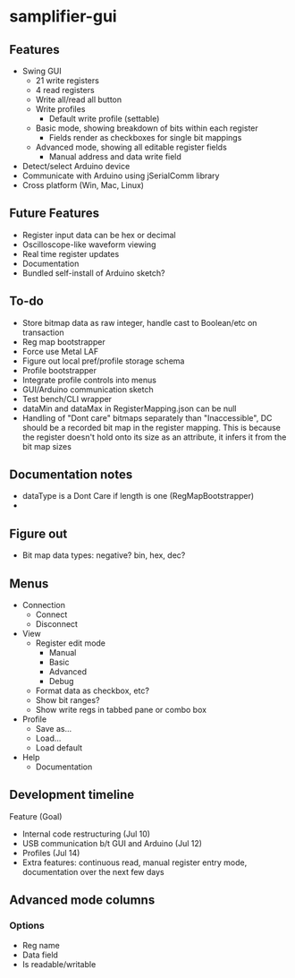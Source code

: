 # samplifier-gui

## Features

- Swing GUI
    - 21 write registers
    - 4 read registers
    - Write all/read all button
    - Write profiles
        - Default write profile (settable)
    - Basic mode, showing breakdown of bits within each register
        - Fields render as checkboxes for single bit mappings
    - Advanced mode, showing all editable register fields
        - Manual address and data write field
- Detect/select Arduino device
- Communicate with Arduino using jSerialComm library
- Cross platform (Win, Mac, Linux)

## Future Features

- Register input data can be hex or decimal
- Oscilloscope-like waveform viewing
- Real time register updates
- Documentation
- Bundled self-install of Arduino sketch?


## To-do

- Store bitmap data as raw integer, handle cast to Boolean/etc on transaction
- Reg map bootstrapper
- Force use Metal LAF
- Figure out local pref/profile storage schema
- Profile bootstrapper
- Integrate profile controls into menus
- GUI/Arduino communication sketch
- Test bench/CLI wrapper
- dataMin and dataMax in RegisterMapping.json can be null
- Handling of "Dont care" bitmaps separately than "Inaccessible", DC should be a recorded bit map in the register mapping.
This is because the register doesn't hold onto its size as an attribute, it infers it from the bit map sizes

## Documentation notes

- dataType is a Dont Care if length is one (RegMapBootstrapper)
- 

## Figure out

- Bit map data types: negative? bin, hex, dec?

## Menus

- Connection
    - Connect
    - Disconnect
- View
    - Register edit mode
        - Manual
        - Basic
        - Advanced
        - Debug
    - Format data as checkbox, etc?
    - Show bit ranges?
    - Show write regs in tabbed pane or combo box
- Profile
    - Save as...
    - Load...
    - Load default
- Help
    - Documentation
    
## Development timeline

Feature (Goal)
- Internal code restructuring (Jul 10)
- USB communication b/t GUI and Arduino (Jul 12)
- Profiles (Jul 14)
- Extra features: continuous read, manual register entry mode, documentation over the next few days

## Advanced mode columns

### Options

- Reg name
- Data field
- Is readable/writable
